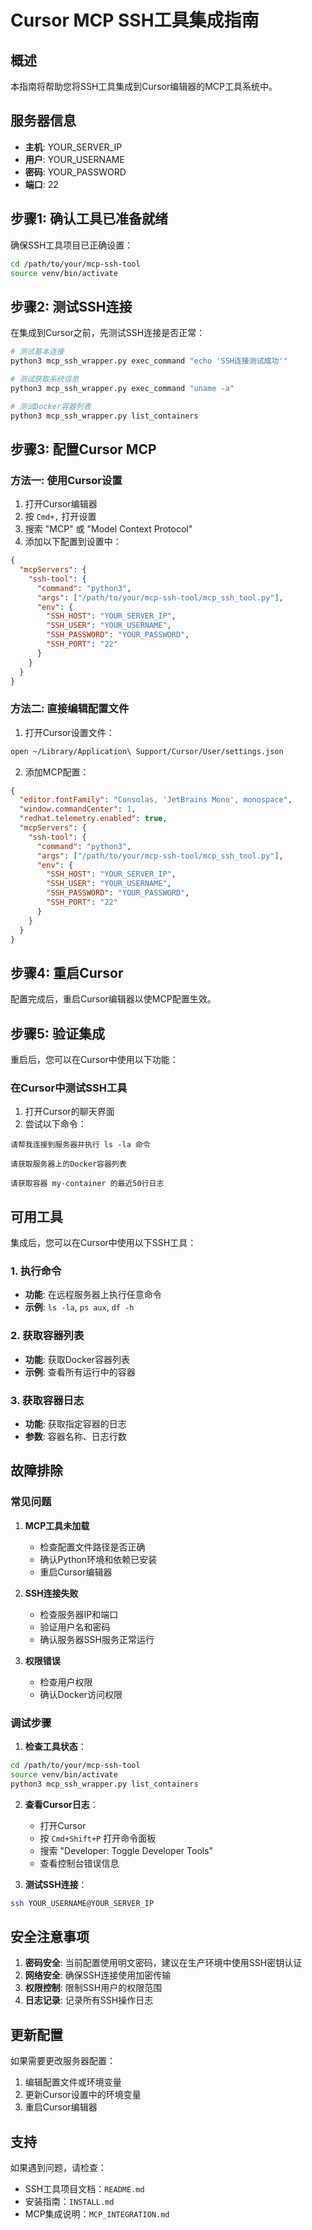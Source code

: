 # Cursor MCP SSH工具集成指南

## 概述

本指南将帮助您将SSH工具集成到Cursor编辑器的MCP工具系统中。

## 服务器信息

- **主机**: YOUR_SERVER_IP
- **用户**: YOUR_USERNAME
- **密码**: YOUR_PASSWORD
- **端口**: 22

## 步骤1: 确认工具已准备就绪

确保SSH工具项目已正确设置：

```bash
cd /path/to/your/mcp-ssh-tool
source venv/bin/activate
```

## 步骤2: 测试SSH连接

在集成到Cursor之前，先测试SSH连接是否正常：

```bash
# 测试基本连接
python3 mcp_ssh_wrapper.py exec_command "echo 'SSH连接测试成功'"

# 测试获取系统信息
python3 mcp_ssh_wrapper.py exec_command "uname -a"

# 测试Docker容器列表
python3 mcp_ssh_wrapper.py list_containers
```

## 步骤3: 配置Cursor MCP

### 方法一: 使用Cursor设置

1. 打开Cursor编辑器
2. 按 `Cmd+,` 打开设置
3. 搜索 "MCP" 或 "Model Context Protocol"
4. 添加以下配置到设置中：

```json
{
  "mcpServers": {
    "ssh-tool": {
      "command": "python3",
      "args": ["/path/to/your/mcp-ssh-tool/mcp_ssh_tool.py"],
      "env": {
        "SSH_HOST": "YOUR_SERVER_IP",
        "SSH_USER": "YOUR_USERNAME",
        "SSH_PASSWORD": "YOUR_PASSWORD",
        "SSH_PORT": "22"
      }
    }
  }
}
```

### 方法二: 直接编辑配置文件

1. 打开Cursor设置文件：
```bash
open ~/Library/Application\ Support/Cursor/User/settings.json
```

2. 添加MCP配置：
```json
{
  "editor.fontFamily": "Consolas, 'JetBrains Mono', monospace",
  "window.commandCenter": 1,
  "redhat.telemetry.enabled": true,
  "mcpServers": {
    "ssh-tool": {
      "command": "python3",
      "args": ["/path/to/your/mcp-ssh-tool/mcp_ssh_tool.py"],
      "env": {
        "SSH_HOST": "YOUR_SERVER_IP",
        "SSH_USER": "YOUR_USERNAME",
        "SSH_PASSWORD": "YOUR_PASSWORD",
        "SSH_PORT": "22"
      }
    }
  }
}
```

## 步骤4: 重启Cursor

配置完成后，重启Cursor编辑器以使MCP配置生效。

## 步骤5: 验证集成

重启后，您可以在Cursor中使用以下功能：

### 在Cursor中测试SSH工具

1. 打开Cursor的聊天界面
2. 尝试以下命令：

```
请帮我连接到服务器并执行 ls -la 命令
```

```
请获取服务器上的Docker容器列表
```

```
请获取容器 my-container 的最近50行日志
```

## 可用工具

集成后，您可以在Cursor中使用以下SSH工具：

### 1. 执行命令
- **功能**: 在远程服务器上执行任意命令
- **示例**: `ls -la`, `ps aux`, `df -h`

### 2. 获取容器列表
- **功能**: 获取Docker容器列表
- **示例**: 查看所有运行中的容器

### 3. 获取容器日志
- **功能**: 获取指定容器的日志
- **参数**: 容器名称、日志行数

## 故障排除

### 常见问题

1. **MCP工具未加载**
   - 检查配置文件路径是否正确
   - 确认Python环境和依赖已安装
   - 重启Cursor编辑器

2. **SSH连接失败**
   - 检查服务器IP和端口
   - 验证用户名和密码
   - 确认服务器SSH服务正常运行

3. **权限错误**
   - 检查用户权限
   - 确认Docker访问权限

### 调试步骤

1. **检查工具状态**：
```bash
cd /path/to/your/mcp-ssh-tool
source venv/bin/activate
python3 mcp_ssh_wrapper.py list_containers
```

2. **查看Cursor日志**：
   - 打开Cursor
   - 按 `Cmd+Shift+P` 打开命令面板
   - 搜索 "Developer: Toggle Developer Tools"
   - 查看控制台错误信息

3. **测试SSH连接**：
```bash
ssh YOUR_USERNAME@YOUR_SERVER_IP
```

## 安全注意事项

1. **密码安全**: 当前配置使用明文密码，建议在生产环境中使用SSH密钥认证
2. **网络安全**: 确保SSH连接使用加密传输
3. **权限控制**: 限制SSH用户的权限范围
4. **日志记录**: 记录所有SSH操作日志

## 更新配置

如果需要更改服务器配置：

1. 编辑配置文件或环境变量
2. 更新Cursor设置中的环境变量
3. 重启Cursor编辑器

## 支持

如果遇到问题，请检查：
- SSH工具项目文档：`README.md`
- 安装指南：`INSTALL.md`
- MCP集成说明：`MCP_INTEGRATION.md` 